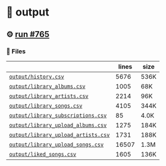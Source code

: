 # 📝  output 

## ⚙️ [run #765](https://github.com/jwenerd/ytm-dl/actions/runs/8404611541)

### 📁 Files

|                                                                         |lines|size|
|-------------------------------------------------------------------------|-----|----|
|[`output/history.csv` ](output/history.csv)                              |5676 |536K|
|[`output/library_albums.csv` ](output/library_albums.csv)                |1005 |68K |
|[`output/library_artists.csv` ](output/library_artists.csv)              |2214 |96K |
|[`output/library_songs.csv` ](output/library_songs.csv)                  |4105 |344K|
|[`output/library_subscriptions.csv` ](output/library_subscriptions.csv)  |85   |4.0K|
|[`output/library_upload_albums.csv` ](output/library_upload_albums.csv)  |1275 |184K|
|[`output/library_upload_artists.csv` ](output/library_upload_artists.csv)|1731 |188K|
|[`output/library_upload_songs.csv` ](output/library_upload_songs.csv)    |16507|1.3M|
|[`output/liked_songs.csv` ](output/liked_songs.csv)                      |1605 |136K|
